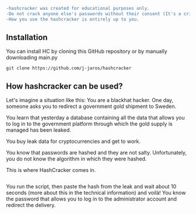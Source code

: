 ```diff
-hashcracker was created for educational purposes only. 
-Do not crack anyone else's passwords without their consent (It's a crime!) 
-How you use the hashcracker is entirely up to you.
```
## Installation
You can install HC by cloning this GitHub repository or by manually downloading main.py
```
git clone https://github.com/j-jaros/hashcracker
```
## How hashcracker can be used?
Let's imagine a situation like this:
You are a blackhat hacker. One day, someone asks you to redirect a government gold shipment to Sweden.

You learn that yesterday a database containing all the data that allows you to log in to the government platform through which the gold supply is managed has been leaked.

You buy leak data for cryptocurrencies and get to work.

You know that passwords are hashed and they are not salty. Unfortunately, you do not know the algorithm in which they were hashed.

This is where HashCracker comes in.
```

```
You run the script, then paste the hash from the leak and wait about 10 seconds (more about this in the technical information)
and voilà! 
You know the password that allows you to log in to the administrator account and redirect the delivery.
